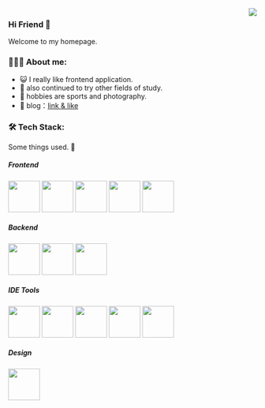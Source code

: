 <img align="right" src="https://github-readme-stats.vercel.app/api?username=wangly19&show_icons=false&icon_color=CE1D2D&text_color=718096&bg_color=ffffff&hide_title=false" />

### Hi Friend 👋

Welcome to my homepage.

### 👨🏻‍💻 About me:

- 😺 I really like frontend application.
- 🥸 also continued to try other fields of study.
- 🤗 hobbies are sports and photography.
- 🌱 blog：<a href="https://juejin.cn/user/4248168660735310/posts">link & like </a>

### 🛠 Tech Stack:

Some things used. 🧐

##### Frontend

  <div>
<img width="64" height="64" src="https://cdn.jsdelivr.net/gh/devicons/devicon/icons/javascript/javascript-original.svg" />
<img width="64" height="64" src="https://cdn.jsdelivr.net/gh/devicons/devicon/icons/typescript/typescript-original.svg" />
  <img width="64" height="64" src="https://cdn.jsdelivr.net/gh/devicons/devicon/icons/react/react-original.svg" />
<img width="64" height="64" src="https://cdn.jsdelivr.net/gh/devicons/devicon/icons/vuejs/vuejs-original.svg" />
<img width="64" height="64" src="https://cdn.jsdelivr.net/gh/devicons/devicon/icons/nextjs/nextjs-original.svg" />
  </div>
 
  ##### Backend
  
  <div>
    <img width="64" height="64" src="https://cdn.jsdelivr.net/gh/devicons/devicon/icons/nodejs/nodejs-original.svg" />
  
<img width="64" height="64" src="https://cdn.jsdelivr.net/gh/devicons/devicon/icons/mongodb/mongodb-original.svg" />
  <img width="64" height="64" src="https://cdn.worldvectorlogo.com/logos/prisma-3.svg" />
  </div>
  
  ##### IDE Tools
  <div>
    <img width="64" height="64" src="https://cdn.jsdelivr.net/gh/devicons/devicon/icons/vim/vim-original.svg" />
    <img width="64" height="64" src="https://cdn.jsdelivr.net/gh/devicons/devicon/icons/vscode/vscode-original.svg" />
    <img width="64" height="64" src="https://cdn.jsdelivr.net/gh/devicons/devicon/icons/jetbrains/jetbrains-original.svg" />
    <img width="64" height="64" src="https://cdn.jsdelivr.net/gh/devicons/devicon/icons/atom/atom-original.svg" />
    <img width="64" height="64" src="https://cdn.jsdelivr.net/gh/devicons/devicon/icons/docker/docker-original.svg" />
  </div>
  
  ##### Design
  
  <div>
    <img width="64" height="64" src="https://cdn.jsdelivr.net/gh/devicons/devicon/icons/figma/figma-original.svg" />
  </div>
